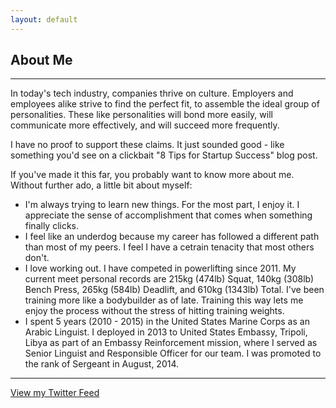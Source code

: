 ```yaml
---
layout: default
---
```

<article>
  <div class="content-core">
    <h1>About Me</h1>
    <hr />
    <p>
      In today's tech industry, companies thrive on culture. Employers
      and employees alike strive to find the perfect fit, to assemble 
      the ideal group of personalities. These like personalities will
      bond more easily, will communicate more effectively, and will
      succeed more frequently.
    </p>
    <p>
      I have no proof to support these claims. It just sounded 
      good - like something you'd see on a clickbait "8 Tips for Startup
      Success" blog post.
    </p>
    <p>
      If you've made it this far, you probably want to know more 
      about me. Without further ado, a little bit about myself:
    </p>
    <ul>
      <li>
        I'm always trying to learn new things. For the most part, 
        I enjoy it. I appreciate the sense of accomplishment
        that comes when something finally clicks.
      </li>
      <li>
        I feel like an underdog because my career has followed a
        different path than most of my peers. I feel I have a
        cetrain tenacity that most others don't.
      </li>
      <li>
        I love working out. I have competed in powerlifting since
        2011. My current meet personal records are 215kg (474lb)
        Squat, 140kg (308lb) Bench Press, 265kg (584lb) Deadlift,
        and 610kg (1343lb) Total. I've been training more like a 
        bodybuilder as of late. Training this way lets me enjoy
        the process without the stress of hitting training weights.
      </li>
      <li>
        I spent 5 years (2010 - 2015) in the United States Marine Corps
        as an Arabic Linguist. I deployed in 2013 to United States
        Embassy, Tripoli, Libya as part of an Embassy Reinforcement
        mission, where I served as Senior Linguist and Responsible 
        Officer for our team. I was promoted to the rank of Sergeant
        in August, 2014.
      </li>
    </ul>
    <hr />
    <div class="postlist-footer">
      <div></div>
      <div>
        <a href="https://twitter.com/dkrichards86" target="_blank" title="Follow me out on Twitter" rel="noopener noreferrer">
          View my Twitter Feed
        </a>
      </div>
    </div>
  </div>
</article>